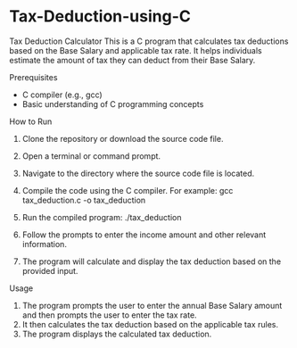 # Tax-Deduction-using-C

Tax Deduction Calculator
This is a C program that calculates tax deductions based on the Base Salary and applicable tax rate. It helps individuals estimate the amount of tax they can deduct from their Base Salary.

Prerequisites
* C compiler (e.g., gcc)
* Basic understanding of C programming concepts

How to Run
1. Clone the repository or download the source code file.
2. Open a terminal or command prompt.
3. Navigate to the directory where the source code file is located.
4. Compile the code using the C compiler. 
For example:
gcc tax_deduction.c -o tax_deduction
6. Run the compiled program:
./tax_deduction

7. Follow the prompts to enter the income amount and other relevant information.
8. The program will calculate and display the tax deduction based on the provided input.

Usage
1. The program prompts the user to enter the annual Base Salary amount and then prompts the user to enter the tax rate.
2. It then calculates the tax deduction based on the applicable tax rules.
3. The program displays the calculated tax deduction.
